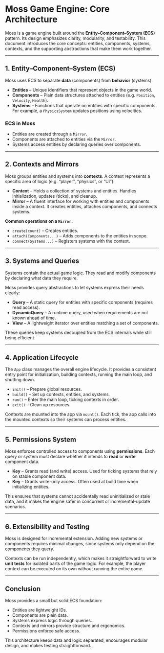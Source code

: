 # Moss Game Engine: Core Architecture

Moss is a game engine built around the **Entity–Component–System (ECS)**
pattern. Its design emphasizes clarity, modularity, and testability. This
document introduces the core concepts: entities, components, systems, contexts,
and the supporting abstractions that make them work together.

---

## 1. Entity–Component–System (ECS)

Moss uses ECS to separate **data** (components) from **behavior** (systems).  

- **Entities** – Unique identifiers that represent objects in the game world.  
- **Components** – Plain data structures attached to entities (e.g. `Position`, `Velocity`, `Health`).  
- **Systems** – Functions that operate on entities with specific components. For example, a `PhysicsSystem` updates positions using velocities.  

### ECS in Moss
- Entities are created through a `Mirror`.  
- Components are attached to entities via the `Mirror`.  
- Systems access entities by declaring queries over components.  

---

## 2. Contexts and Mirrors

Moss groups entities and systems into **contexts**. A context represents a
specific area of logic (e.g. “player”, “physics”, or “UI”).  

- **Context** – Holds a collection of systems and entities. Handles
initialization, updates (ticks), and cleanup.  
- **Mirror** – A fluent interface for working with entities and components
inside a context. It creates entities, attaches components, and connects
systems.  

**Common operations on a `Mirror`:**
- `create(count)` – Creates entities.  
- `attach(Components...)` – Adds components to the entities in scope.  
- `connect(Systems...)` – Registers systems with the context.  

---

## 3. Systems and Queries

Systems contain the actual game logic. They read and modify components by declaring what data they require.  

Moss provides query abstractions to let systems express their needs clearly:  

- **Query** – A static query for entities with specific components (requires read access).  
- **DynamicQuery** – A runtime query, used when requirements are not known ahead of time.  
- **View** – A lightweight iterator over entities matching a set of components.  

These queries keep systems decoupled from the ECS internals while still being efficient.  

---

## 4. Application Lifecycle

The `App` class manages the overall engine lifecycle. It provides a consistent
entry point for initialization, building contexts, running the main loop, and
shutting down.  

- `init()` – Prepare global resources.  
- `build()` – Set up contexts, entities, and systems.  
- `run()` – Enter the main loop, ticking contexts in order.  
- `exit()` – Clean up resources.  

Contexts are mounted into the app via `mount()`. Each tick, the app calls into
the mounted contexts so their systems can process entities.  

---

## 5. Permissions System

Moss enforces controlled access to components using **permissions**. Each query
or system must declare whether it intends to **read** or **write** component
data.  

- **Key<READ>** – Grants read (and write) access. Used for ticking systems that rely on stable component data.  
- **Key<WRITE>** – Grants write-only access. Often used at build time when initializing entities.  

This ensures that systems cannot accidentally read uninitialized or stale data,
and it makes the engine safer in concurrent or incremental-update scenarios.  

---

## 6. Extensibility and Testing

Moss is designed for incremental extension. Adding new systems or components
requires minimal changes, since systems only depend on the components they
query.  

Contexts can be run independently, which makes it straightforward to write
**unit tests** for isolated parts of the game logic. For example, the player
context can be executed on its own without running the entire game.  

---

## Conclusion

Moss provides a small but solid ECS foundation:  
- Entities are lightweight IDs.  
- Components are plain data.  
- Systems express logic through queries.  
- Contexts and mirrors provide structure and ergonomics.  
- Permissions enforce safe access.  

This architecture keeps data and logic separated, encourages modular design, and makes testing straightforward.  
